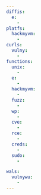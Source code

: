 ```yaml
---
diffis:
  e:
    -
platfs:
  hackmyvm:
    -
curls:
  vulny:
    -
functions:
  unix:
    -
  e:
    -
  hackmyvm:
    -
  fuzz:
    -
  wp:
    -
  cve:
    -
  rce:
    -
  creds:
    -
  sudo:
    -

wals:
  vulnywu:
    -
---
```

